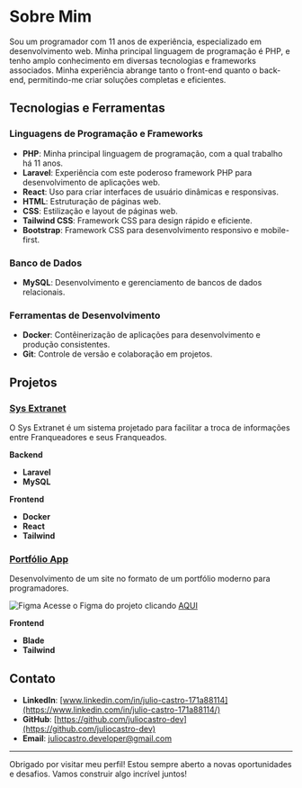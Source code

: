 # Sobre Mim

Sou um programador com 11 anos de experiência, especializado em desenvolvimento web. Minha principal linguagem de programação é PHP, e tenho amplo conhecimento em diversas tecnologias e frameworks associados. Minha experiência abrange tanto o front-end quanto o back-end, permitindo-me criar soluções completas e eficientes.

## Tecnologias e Ferramentas

### Linguagens de Programação e Frameworks

- **PHP**: Minha principal linguagem de programação, com a qual trabalho há 11 anos.
- **Laravel**: Experiência com este poderoso framework PHP para desenvolvimento de aplicações web.
- **React**: Uso para criar interfaces de usuário dinâmicas e responsivas.
- **HTML**: Estruturação de páginas web.
- **CSS**: Estilização e layout de páginas web.
- **Tailwind CSS**: Framework CSS para design rápido e eficiente.
- **Bootstrap**: Framework CSS para desenvolvimento responsivo e mobile-first.

### Banco de Dados

- **MySQL**: Desenvolvimento e gerenciamento de bancos de dados relacionais.

### Ferramentas de Desenvolvimento

- **Docker**: Contêinerização de aplicações para desenvolvimento e produção consistentes.
- **Git**: Controle de versão e colaboração em projetos.

## Projetos

### [Sys Extranet](https://github.com/juliocastro-dev/sys-extranet)
O Sys Extranet é um sistema projetado para facilitar a troca de informações entre Franqueadores e seus Franqueados.

**Backend**
- **Laravel**
- **MySQL**

**Frontend**
- **Docker**
- **React**
- **Tailwind**

### [Portfólio App](https://github.com/juliocastro-dev/portfolio-app)
Desenvolvimento de um site no formato de um portfólio moderno para programadores.

![Figma](https://img.icons8.com/color/24/000000/figma.png) Acesse o Figma do projeto clicando [AQUI](https://www.figma.com/design/OBwx1arGTAaqalXP5t6vE4/Portef%C3%B3lio-Moderno?node-id=0-1&t=Cqow7BfSOAJP04Pk-1)

**Frontend**
- **Blade**
- **Tailwind**

## Contato

- **LinkedIn**: [www.linkedin.com/in/julio-castro-171a88114](https://www.linkedin.com/in/julio-castro-171a88114/)
- **GitHub**: [https://github.com/juliocastro-dev](https://github.com/juliocastro-dev)
- **Email**: juliocastro.developer@gmail.com

---

Obrigado por visitar meu perfil! Estou sempre aberto a novas oportunidades e desafios. Vamos construir algo incrível juntos!
